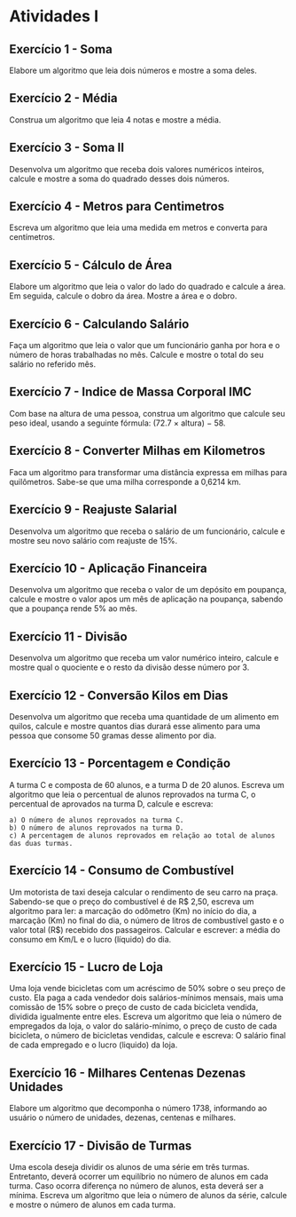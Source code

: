 # Atividades I

## Exercício 1 - Soma
Elabore um algoritmo que leia dois números e mostre a soma deles.

## Exercício 2 - Média
Construa um algoritmo que leia 4 notas e mostre a média.

## Exercício 3 - Soma II
Desenvolva um algoritmo que receba dois valores numéricos inteiros, calcule e mostre a
soma do quadrado desses dois números.

## Exercício 4 - Metros para Centimetros
Escreva um algoritmo que leia uma medida em metros e converta para centímetros.

## Exercício 5 - Cálculo de Área
Elabore um algoritmo que leia o valor do lado do quadrado e calcule a área. Em seguida,
calcule o dobro da área. Mostre a área e o dobro.

## Exercício 6 - Calculando Salário
Faça um algoritmo que leia o valor que um funcionário ganha por hora e o número de
horas trabalhadas no mês. Calcule e mostre o total do seu salário no referido mês.

## Exercício 7 - Indice de Massa Corporal IMC
Com base na altura de uma pessoa, construa um algoritmo que calcule seu peso ideal,
usando a seguinte fórmula: (72.7 × altura) − 58.

## Exercício 8 - Converter Milhas em Kilometros
Faca um algoritmo para transformar uma distância expressa em milhas para quilômetros.
Sabe-se que uma milha corresponde a 0,6214 km.

## Exercício 9 - Reajuste Salarial
Desenvolva um algoritmo que receba o salário de um funcionário, calcule e mostre seu
novo salário com reajuste de 15%.

## Exercício 10 - Aplicação Financeira
Desenvolva um algoritmo que receba o valor de um depósito em poupança, calcule e mostre
o valor apos um mês de aplicação na poupança, sabendo que a poupança rende 5% ao mês.

## Exercício 11 - Divisão
Desenvolva um algoritmo que receba um valor numérico inteiro, calcule e mostre qual o
quociente e o resto da divisão desse número por 3.

## Exercício 12 - Conversão Kilos em Dias
Desenvolva um algoritmo que receba uma quantidade de um alimento em quilos, calcule e
mostre quantos dias durará esse alimento para uma pessoa que consome 50 gramas desse
alimento por dia.

## Exercício 13 - Porcentagem e Condição
A turma C e composta de 60 alunos, e a turma D de 20 alunos. Escreva um algoritmo que
leia o percentual de alunos reprovados na turma C, o percentual de aprovados na turma
D, calcule e escreva:

	a) O número de alunos reprovados na turma C.
	b) O número de alunos reprovados na turma D.
	c) A percentagem de alunos reprovados em relação ao total de alunos das duas turmas.

## Exercício 14 - Consumo de Combustível
Um motorista de taxi deseja calcular o rendimento de seu carro na praça. Sabendo-se que o preço do combustível é de R$ 2,50, escreva um algoritmo para ler: a marcação do odômetro (Km)
no início do dia, a marcação (Km) no final do dia, o número de litros de combustível gasto e o valor total (R$) recebido dos passageiros. Calcular e escrever: a média do consumo em Km/L e o lucro
(líquido) do dia.

## Exercício 15 - Lucro de Loja
Uma loja vende bicicletas com um acréscimo de 50% sobre o seu preço de custo. Ela paga
a cada vendedor dois salários-mínimos mensais, mais uma comissão de 15% sobre o preço
de custo de cada bicicleta vendida, dividida igualmente entre eles. Escreva um algoritmo
que leia o número de empregados da loja, o valor do salário-mínimo, o preço de custo de
cada bicicleta, o número de bicicletas vendidas, calcule e escreva: O salário final de cada empregado e o lucro (liquido) da loja.

## Exercício 16 - Milhares Centenas Dezenas Unidades
Elabore um algoritmo que decomponha o número 1738, informando ao usuário o número de unidades, dezenas, centenas e milhares.

## Exercício 17 - Divisão de Turmas
Uma escola deseja dividir os alunos de uma série em três turmas.
Entretanto, deverá ocorrer um equilíbrio no número de alunos em cada turma. Caso ocorra diferença no número de alunos, esta deverá ser a mínima.
Escreva um algoritmo que leia o número de
alunos da série, calcule e mostre o número de alunos em cada turma.